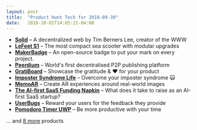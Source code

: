 ```yaml
---
layout: post
title:  "Product Hunt Tech for 2018-09-30"
date:   2018-10-01T14:05:21-04:00
---
```


* **[Solid](https://www.producthunt.com/posts/solid-5?utm_campaign=producthunt-api&utm_medium=api&utm_source=Application%3A+Daily+Digest+RSS+%28ID%3A+3202%29)** – A decentralized web by Tim Berners Lee, creator of the WWW
* **[LeFeet S1](https://www.producthunt.com/posts/lefeet-s1?utm_campaign=producthunt-api&utm_medium=api&utm_source=Application%3A+Daily+Digest+RSS+%28ID%3A+3202%29)** – The most compact sea scooter with modular upgrades
* **[MakerBadge](https://www.producthunt.com/posts/makerbadge?utm_campaign=producthunt-api&utm_medium=api&utm_source=Application%3A+Daily+Digest+RSS+%28ID%3A+3202%29)** – An open-source badge to put your mark on every project.
* **[Peerdium](https://www.producthunt.com/posts/peerdium?utm_campaign=producthunt-api&utm_medium=api&utm_source=Application%3A+Daily+Digest+RSS+%28ID%3A+3202%29)** – World's first decentralised P2P publishing platform
* **[GratiBoard](https://www.producthunt.com/posts/gratiboard?utm_campaign=producthunt-api&utm_medium=api&utm_source=Application%3A+Daily+Digest+RSS+%28ID%3A+3202%29)** – Showcase the gratitude & ❤️ for your product
* **[Imposter Syndrome Life](https://www.producthunt.com/posts/imposter-syndrome-life?utm_campaign=producthunt-api&utm_medium=api&utm_source=Application%3A+Daily+Digest+RSS+%28ID%3A+3202%29)** – Overcome your imposter syndrome 🙀
* **[MemoAR](https://www.producthunt.com/posts/memoar?utm_campaign=producthunt-api&utm_medium=api&utm_source=Application%3A+Daily+Digest+RSS+%28ID%3A+3202%29)** – Create AR experiences around real-world images
* **[The AI-first SaaS Funding Napkin](https://www.producthunt.com/posts/the-ai-first-saas-funding-napkin?utm_campaign=producthunt-api&utm_medium=api&utm_source=Application%3A+Daily+Digest+RSS+%28ID%3A+3202%29)** – What does it take to raise as an AI-first SaaS startup?
* **[UserBugs](https://www.producthunt.com/posts/userbugs?utm_campaign=producthunt-api&utm_medium=api&utm_source=Application%3A+Daily+Digest+RSS+%28ID%3A+3202%29)** – Reward your users for the feedback they provide
* **[Pomodoro Timer UWP](https://www.producthunt.com/posts/pomodoro-timer-uwp?utm_campaign=producthunt-api&utm_medium=api&utm_source=Application%3A+Daily+Digest+RSS+%28ID%3A+3202%29)** – Be more productive with your time

… and [8 more](https://www.producthunt.com/tech) products